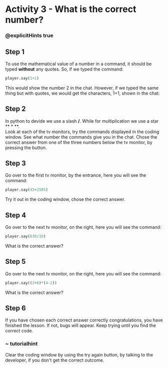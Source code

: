 # Activity 3 - What is the correct number?

### @explicitHints true


## Step 1
To use the mathematical value of a number in a command, it should be typed **without** any quotes. So, if we typed the command: 
```python
player.say(1+1) 
```
This would show the number 2 in the chat. However, if we typed the same thing but with quotes, we would get the characters, 1+1, shown in the chat:  

## Step 2
In python to devide we use a slash **/**. While for multiplication we use a star ** * **.  
Look at each of the tv monitors, try the commands displayed in the coding window.
See what number the commands give you in the chat. Chose the correct answer from one of the three numbers below the tv monitor, by pressing the button. 

## Step 3 
Go over to the first tv monitor, by the entrance, here you will see the command: 
```python
player.say(45+2505) 
```
Try it out in the coding window, chose the correct answer.  

## Step 4
Go over to the next tv monitor, on the right, here you will see the command: 
```python
player.say(830/10) 
```
What is the correct answer?  

## Step 5 
Go over to the next tv monitor, on the right, here you will see the command: 
```python
player.say((2+6)*(4-2)) 
```
What is the correct answer? 

## Step 6
If you have chosen each correct answer correctly congratulations, you have finished the lesson. If not, bugs will appear. Keep trying until you find the correct code. 

### ~ tutorialhint 
Clear the coding window by using the try again button, by talking to the developer, if you don't get the correct outcome. 
